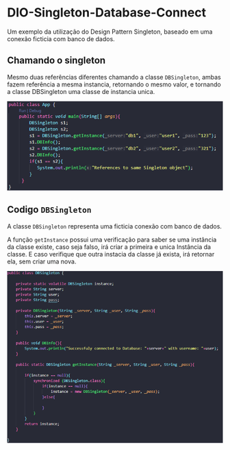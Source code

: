 # DIO-Singleton-Database-Connect

 Um exemplo da utilização do Design Pattern Singleton, baseado em uma conexão ficticia com banco de dados.

 ## Chamando o singleton

 Mesmo duas referências diferentes chamando a classe `DBSingleton`, ambas fazem referência a mesma instancia, retornando o mesmo valor, e tornando a classe DBSingleton uma classe de instancia unica.


<img src="images/image.png">

## Codigo `DBSingleton`

 A classe `DBSingleton` representa uma ficticia conexão com banco de dados.

A função `getInstance` possui uma verificação para saber se uma instância da classe existe, caso seja falso, irá criar a primeira e unica Instância da classe. E caso verifique que outra instacia da classe já exista, irá retornar ela, sem criar uma nova.

<img src="images/image2.png">